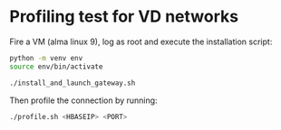 # Profiling test for VD networks

Fire a VM (alma linux 9), log as root and execute the installation script:

```bash
python -m venv env
source env/bin/activate

./install_and_launch_gateway.sh
```

Then profile the connection by running:

```bash
./profile.sh <HBASEIP> <PORT>
```
